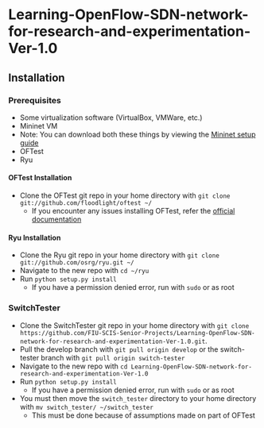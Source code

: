 # Learning-OpenFlow-SDN-network-for-research-and-experimentation-Ver-1.0

## Installation

### Prerequisites
* Some virtualization software (VirtualBox, VMWare, etc.)
* Mininet VM
* Note: You can download both these things by viewing the [Mininet setup guide](http://mininet.org/download/)
* OFTest
* Ryu

#### OFTest Installation
* Clone the OFTest git repo in your home directory with `git clone git://github.com/floodlight/oftest ~/`
	* If you encounter any issues installing OFTest, refer the [official documentation](https://github.com/floodlight/oftest#getting-oftest)
	
#### Ryu Installation
* Clone the Ryu git repo in your home directory with `git clone git://github.com/osrg/ryu.git ~/`
* Navigate to the new repo with `cd ~/ryu`
* Run `python setup.py install`
	* If you have a permission denied error, run with `sudo` or as root

### SwitchTester
* Clone the SwitchTester git repo in your home directory with `git clone https://github.com/FIU-SCIS-Senior-Projects/Learning-OpenFlow-SDN-network-for-research-and-experimentation-Ver-1.0.git`.
* Pull the develop branch with `git pull origin develop` or the switch-tester branch with `git pull origin switch-tester`
* Navigate to the new repo with `cd Learning-OpenFlow-SDN-network-for-research-and-experimentation-Ver-1.0`
* Run `python setup.py install`
	* If you have a permission denied error, run with `sudo` or as root
* You must then move the `switch_tester` directory to your home directory with `mv switch_tester/ ~/switch_tester`
	* This must be done because of assumptions made on part of OFTest
